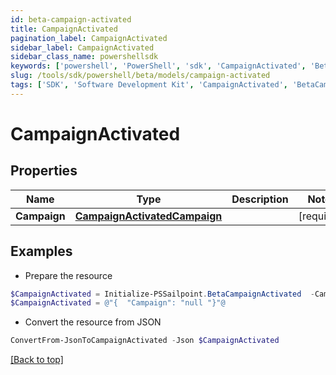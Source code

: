 ```yaml
---
id: beta-campaign-activated
title: CampaignActivated
pagination_label: CampaignActivated
sidebar_label: CampaignActivated
sidebar_class_name: powershellsdk
keywords: ['powershell', 'PowerShell', 'sdk', 'CampaignActivated', 'BetaCampaignActivated'] 
slug: /tools/sdk/powershell/beta/models/campaign-activated
tags: ['SDK', 'Software Development Kit', 'CampaignActivated', 'BetaCampaignActivated']
---
```



# CampaignActivated

## Properties

Name | Type | Description | Notes
------------ | ------------- | ------------- | -------------
**Campaign** | [**CampaignActivatedCampaign**](campaign-activated-campaign) |  | [required]

## Examples

- Prepare the resource
```powershell
$CampaignActivated = Initialize-PSSailpoint.BetaCampaignActivated  -Campaign null
$CampaignActivated = @"{  "Campaign": "null "}"@
```

- Convert the resource from JSON
```powershell
ConvertFrom-JsonToCampaignActivated -Json $CampaignActivated
```


[[Back to top]](#) 

